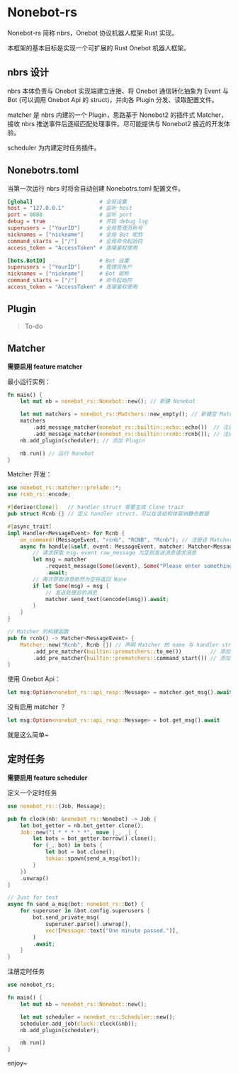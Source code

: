 # Nonebot-rs

Nonebot-rs 简称 nbrs，Onebot 协议机器人框架 Rust 实现。

本框架的基本目标是实现一个可扩展的 Rust Onebot 机器人框架。

## nbrs 设计

nbrs 本体负责与 Onebot 实现端建立连接、将 Onebot 通信转化抽象为 Event 与 Bot (可以调用 Onebot Api 的 struct)，并向各 Plugin 分发、读取配置文件。

matcher 是 nbrs 内建的一个 Plugin，思路基于 Nonebot2 的插件式 Matcher，接收 nbrs 推送事件后逐级匹配处理事件。尽可能提供与 Nonebot2 接近的开发体验。

scheduler 为内建定时任务插件。

## Nonebotrs.toml

当第一次运行 nbrs 时将会自动创建 Nonebotrs.toml 配置文件。

```toml
[global]                     # 全局设置
host = "127.0.0.1"           # 监听 host
port = 8088                  # 监听 port
debug = true                 # 开启 debug log
superusers = ["YourID"]      # 全局管理员账号
nicknames = ["nickname"]     # 全局 Bot 昵称
command_starts = ["/"]       # 全局命令起始符
access_token = "AccessToken" # 连接鉴权使用

[bots.BotID]                 # Bot 设置
superusers = ["YourID"]      # 管理员账户
nicknames = ["nickname"]     # Bot 昵称
command_starts = ["/"]       # 命令起始符
access_token = "AccessToken" # 连接鉴权使用
```

## Plugin

> To-do

## Matcher

**需要启用 feature matcher**

最小运行实例：

```rust
fn main() {
    let mut nb = nonebot_rs::Nonebot::new(); // 新建 Nonebot

    let mut matchers = nonebot_rs::Matchers::new_empty(); // 新建空 Matchers Plugin
    matchers
        .add_message_matcher(nonebot_rs::builtin::echo::echo())  // 注册 echo Matcher
        .add_message_matcher(nonebot_rs::builtin::rcnb::rcnb()); // 注册 rcnb Matcher
    nb.add_plugin(scheduler); // 添加 Plugin

    nb.run() // 运行 Nonebot
}
```

Matcher 开发：

```rust
use nonebot_rs::matcher::prelude::*;
use rcnb_rs::encode;

#[derive(Clone)]   // handler struct 需要生成 Clone trait
pub struct Rcnb {} // 定义 handler struct，可以在该结构体容纳静态数据

#[async_trait]
impl Handler<MessageEvent> for Rcnb {
    on_command!(MessageEvent, "rcnb", "RCNB", "Rcnb"); // 注册该 Matcher 的命令匹配器
    async fn handle(&self, event: MessageEvent, matcher: Matcher<MessageEvent>) {
        // 请求获取 msg，event raw_message 为空则发送消息请求消息
        let msg = matcher
            .request_message(Some(&event), Some("Please enter something."))
            .await;
        // 再次获取消息依然为空将返回 None
        if let Some(msg) = msg {
            // 发送处理后的消息
            matcher.send_text(&encode(&msg)).await;
        }
    }
}

// Matcher 的构建函数
pub fn rcnb() -> Matcher<MessageEvent> {
    Matcher::new("Rcnb", Rcnb {}) // 声明 Matcher 的 name 与 handler struct
        .add_pre_matcher(builtin::prematchers::to_me())         // 添加 to_me prematcher
        .add_pre_matcher(builtin::prematchers::command_start()) // 添加 command_start permatcher
}
```

使用 Onebot Api：

```rust
let msg:Option<nonebot_rs::api_resp::Message> = matcher.get_msg().await
```

没有启用 matcher ？

```rust
let msg:Option<nonebot_rs::api_resp::Message> = bot.get_msg().await
```

就是这么简单~

## 定时任务

**需要启用 feature scheduler**

定义一个定时任务

```rust
use nonebot_rs::{Job, Message};

pub fn clock(nb: &nonebot_rs::Nonebot) -> Job {
    let bot_getter = nb.bot_getter.clone();
    Job::new("1 * * * * *", move |_, _| {
        let bots = bot_getter.borrow().clone();
        for (_, bot) in bots {
            let bot = bot.clone();
            tokio::spawn(send_a_msg(bot));
        }
    })
    .unwrap()
}

// Just for test
async fn send_a_msg(bot: nonebot_rs::Bot) {
    for superuser in &bot.config.superusers {
        bot.send_private_msg(
            superuser.parse().unwrap(),
            vec![Message::text("One minute passed.")],
        )
        .await;
    }
}
```

注册定时任务

```rust
use nonebot_rs;

fn main() {
    let mut nb = nonebot_rs::Nonebot::new();

    let mut scheduler = nonebot_rs::Scheduler::new();
    scheduler.add_job(clock::clock(&nb));
    nb.add_plugin(scheduler);

    nb.run()
}
```

enjoy~